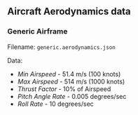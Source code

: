 ## Aircraft Aerodynamics data

### Generic Airframe

Filename: ```generic.aerodynamics.json```

Data:

 - _Min Airspeed_ - 51.4 m/s (100 knots)
 - _Max Airspeed_ - 514 m/s (1000 knots)
 - _Thrust Factor_ - 10% of Airspeed
 - _Pitch Angle Rate_ - 0.005 degrees/sec
 - _Roll Rate_ - 10 degrees/sec
